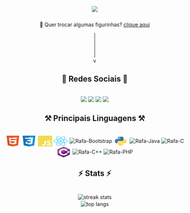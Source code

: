 <h1 align="center">
    <img src="https://readme-typing-svg.herokuapp.com/?font=Righteous&size=35&center=true&vCenter=true&width=500&height=70&duration=4000&lines=Hey+Friend!+👋;+Prazer,+Rafael+Dias!;Bem-Vindo!" />
</h1>

<div align="center">
  
  💫 Quer trocar algumas figurinhas? [clique aqui](https://github.com/RafaelDiasCmp/RafaelDiasCmp/issues)
</div>

<div align="center">
  | <br>
  |  <br>
  |   <br>
  |    <br>
  v     <br>
</div>

<h2 align="center"> 💬 Redes Sociais 💬</h2>
<div align="center"> <br>
  <a href="https://instagram.com/rafaeldiascampos_" target="_blank"><img src="https://img.shields.io/badge/-Instagram-%23E4405F?style=for-the-badge&logo=instagram&logoColor=white" target="_blank"></a>
  <a href="https://discord.gg/YQuUZkYJ" target="_blank"><img src="https://img.shields.io/badge/Discord-7289DA?style=for-the-badge&logo=discord&logoColor=white" target="_blank"></a> 
  <a href = "mailto:raffaeldiascampos@gmail.com"><img src="https://img.shields.io/badge/-Gmail-%23333?style=for-the-badge&logo=gmail&logoColor=white" target="_blank"></a>
  <a href="https://www.linkedin.com/in/rafael-dias-campos-2b0b82263/" target="_blank"><img src="https://img.shields.io/badge/-LinkedIn-%230077B5?style=for-the-badge&logo=linkedin&logoColor=white" target="_blank"></a>   
</div>



<h2 align="center">⚒️ Principais Linguagens ⚒️</h2>
<div align="center"> <br>
  <img align="center" alt="Rafa-HTML" height="30" width="40" src="https://raw.githubusercontent.com/devicons/devicon/master/icons/html5/html5-original.svg">
  <img align="center" alt="Rafa-CSS" height="30" width="40" src="https://raw.githubusercontent.com/devicons/devicon/master/icons/css3/css3-original.svg">
  <img align="center" alt="Rafa-Js" height="30" width="40" src="https://raw.githubusercontent.com/devicons/devicon/master/icons/javascript/javascript-plain.svg">
  <img align="center" alt="Rafa-React" height="30" width="40" src="https://raw.githubusercontent.com/devicons/devicon/master/icons/react/react-original.svg">
  <img align="center" alt="Rafa-Bootstrap" height="30" width="40" src="https://raw.githubusercontent.com/jmnote/z-icons/master/svg/bootstrap.svg">
    
  <img align="center" alt="Rafa-Python" height="30" width="40" src="https://raw.githubusercontent.com/devicons/devicon/master/icons/python/python-original.svg">
  <img align="center" alt="Rafa-Java" height="30" width="40" src="https://raw.githubusercontent.com/jmnote/z-icons/master/svg/java.svg">

  <img align="center" alt="Rafa-C" height="30" width="40" src="https://raw.githubusercontent.com/jmnote/z-icons/master/svg/c.svg">
          
  <img align="center" alt="Rafa-Csharp" height="30" width="40" src="https://raw.githubusercontent.com/devicons/devicon/master/icons/csharp/csharp-original.svg">

  <img align="center" alt="Rafa-C++" height="30" width="40" src="https://raw.githubusercontent.com/jmnote/z-icons/master/svg/cpp.svg">

  <img align="center" alt="Rafa-PHP" height="30" width="40" src="https://raw.githubusercontent.com/jmnote/z-icons/master/svg/php.svg">
</div> 

<h2 align="center">⚡ Stats ⚡</h2>
<br>
<div align=center>
  <img width ="390em" align="center" src="https://github-readme-stats.vercel.app/api?username=RafaelDiasCmp&show_icons=true&hide=contribs,prs&theme=dark&count_private=true&border_radius=10" alt="streak stats" />
  <br/>
  <img width="390em" align="center" src="https://github-readme-stats.vercel.app/api/top-langs/?username=RafaelDiasCmp&langs_count=8&theme=dark&border_radius=10&size_weight=0.5&count_weight=0.5&exclude_repo=github-readme-stats" alt="top langs" />
</div>




